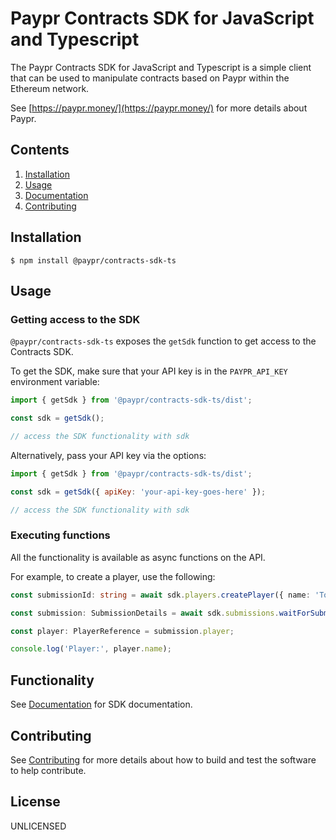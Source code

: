 # Paypr Contracts SDK for JavaScript and Typescript

The Paypr Contracts SDK for JavaScript and Typescript is a simple client that
can be used to manipulate contracts based on Paypr within the Ethereum network.

See [https://paypr.money/](https://paypr.money/) for more details about Paypr.

## Contents

1. [Installation](#installation)
2. [Usage](#usage)
3. [Documentation](docs/index.md)
4. [Contributing](CONTRIBUTING.md)

## Installation

```
$ npm install @paypr/contracts-sdk-ts
```

## Usage

### Getting access to the SDK

`@paypr/contracts-sdk-ts` exposes the `getSdk` function to get access to the
Contracts SDK.

To get the SDK, make sure that your API key is in the `PAYPR_API_KEY`
environment variable:

```javascript
import { getSdk } from '@paypr/contracts-sdk-ts/dist';

const sdk = getSdk();

// access the SDK functionality with sdk
```

Alternatively, pass your API key via the options:

```javascript
import { getSdk } from '@paypr/contracts-sdk-ts/dist';

const sdk = getSdk({ apiKey: 'your-api-key-goes-here' });

// access the SDK functionality with sdk
```

### Executing functions

All the functionality is available as async functions on the API.

For example, to create a player, use the following:

```typescript
const submissionId: string = await sdk.players.createPlayer({ name: 'Tom Jones' });

const submission: SubmissionDetails = await sdk.submissions.waitForSubmissionDone(submissionId);

const player: PlayerReference = submission.player;

console.log('Player:', player.name);
```

## Functionality

See [Documentation](docs/index.md) for SDK documentation.

## Contributing

See [Contributing](CONTRIBUTING.md) for more details about how to build
and test the software to help contribute.

## License

UNLICENSED
